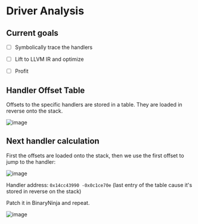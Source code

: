 # Driver Analysis

## Current goals

- [ ] Symbolically trace the handlers
- [ ] Lift to LLVM IR and optimize
- [ ] Profit


## Handler Offset Table

Offsets to the specific handlers are stored in a table. They are loaded in reverse onto the stack.

![image](https://user-images.githubusercontent.com/26800596/235468702-9ceaa5db-5d9f-4c2c-a378-c49aae904b91.png)

## Next handler calculation

First the offsets are loaded onto the stack, then we use the first offset to jump to the handler:

![image](https://user-images.githubusercontent.com/26800596/235469526-9853c438-883b-46c3-94cd-acc35a95925d.png)

Handler address: `0x14cc43990 -0x0c1ce70e` (last entry of the table cause it's stored in reverse on the stack)

Patch it in BinaryNinja and repeat.

![image](https://user-images.githubusercontent.com/26800596/235470497-5bbcbffb-55d7-4179-b670-6ece0ff875da.png)
